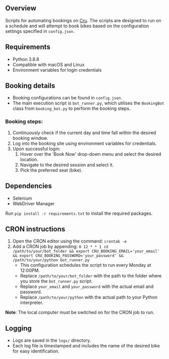 ## Overview
Scripts for automating bookings on [Cru](https://www.cru68.com/). The scripts are designed to run on a schedule and will attempt to book bikes based on the configuration settings specified in `config.json`.

## Requirements
- Python 3.8.8
- Compatible with macOS and Linux
- Environment variables for login credentials

## Booking details
- Booking configurations can be found in `config.json`.
- The main execution script is `bot_runner.py`, which utilises the `BookingBot` class from `booking_bot.py` to perform the booking steps.

### Booking steps:
1. Continuously check if the current day and time fall within the desired booking window.
2. Log into the booking site using environment variables for credentials.
3. Upon successful login:
    1. Hover over the 'Book Now' drop-down menu and select the desired location.
    2. Navigate to the desired session and select it.
    3. Pick the preferred seat (bike).

## Dependencies
- Selenium
- WebDriver Manager

Run `pip install -r requirements.txt` to install the required packages.

## CRON instructions
1. Open the CRON editor using the command: `crontab -e`
2. Add a CRON job by appending: `0 12 * * 1 cd /path/to/your/bot_folder && export CRU_BOOKING_EMAIL='your_email' && export CRU_BOOKING_PASSWORD='your_password' && /path/to/your/python bot_runner.py`
    - This configuration schedules the script to run every Monday at 12:00PM.
    - Replace `/path/to/your/bot_folder` with the path to the folder where you store the `bot_runner.py` script.
    - Replace `your_email` and `your_password` with the actual email and password. 
    - Replace `/path/to/your/python` with the actual path to your Python interpreter.

**Note**: The local computer must be switched on for the CRON job to run.

## Logging 
- Logs are saved in the `logs/` directory.
- Each log file is timestamped and includes the name of the desired bike for easy identification.